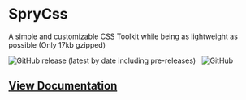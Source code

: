 # SpryCss
A simple and customizable CSS Toolkit while being as lightweight as possible (Only 17kb gzipped)

![GitHub release (latest by date including pre-releases)](https://img.shields.io/github/v/release/ggedde/spry-css?include_prereleases) &nbsp; ![GitHub](https://img.shields.io/github/license/ggedde/spry-css?label=license)

## [View Documentation](https://ggedde.github.io/spry-css)